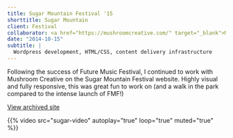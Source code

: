 ```yaml
---
title: Sugar Mountain Festival '15
shorttitle: Sugar Mountain
client: Festival
collaborator: <a href="https://mushroomcreative.com/" target="_blank">Mushroom Creative</a>
date: "2014-10-15"
subtitle: |
  Wordpress development, HTML/CSS, content delivery infrastructure
---
```


Following the success of Future Music Festival, I continued to work with Mushroom Creative on the Sugar Mountain Festival website. Highly visual and fully responsive, this was great fun to work on (and a walk in the park compared to the intense launch of FMF!)

[View archived site](https://web.archive.org/web/20141102063510/https://sugarmountainfestival.com/)

{{% video src="sugar-video" autoplay="true" loop="true" muted="true" %}}

